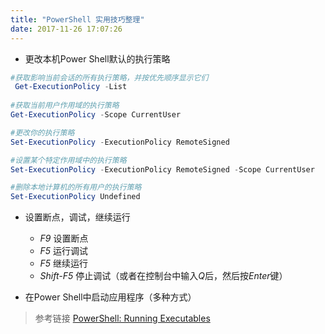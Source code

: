 ```yaml
---
title: "PowerShell 实用技巧整理"
date: 2017-11-26 17:07:26
---
```


+ 更改本机Power Shell默认的执行策略
```powershell
#获取影响当前会话的所有执行策略，并按优先顺序显示它们
 Get-ExecutionPolicy -List
 
#获取当前用户作用域的执行策略
Get-ExecutionPolicy -Scope CurrentUser

#更改你的执行策略
Set-ExecutionPolicy -ExecutionPolicy RemoteSigned

#设置某个特定作用域中的执行策略
Set-ExecutionPolicy -ExecutionPolicy RemoteSigned -Scope CurrentUser

#删除本地计算机的所有用户的执行策略
Set-ExecutionPolicy Undefined
```

+ 设置断点，调试，继续运行
    + *F9* 设置断点
    + *F5* 运行调试
    + *F5* 继续运行
    + *Shift-F5* 停止调试（或者在控制台中输入*Q*后，然后按*Enter*键）
    

+ 在Power Shell中启动应用程序（多种方式）
> 参考链接
> [PowerShell: Running Executables](https://social.technet.microsoft.com/wiki/contents/articles/7703.powershell-running-executables.aspx)  
